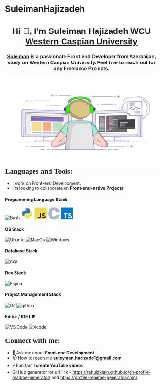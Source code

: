 # SuleimanHajizadeh

<!-- Header Section -->
<h1 align="center"><font face="Arial">Hi 👋, I'm Suleiman Hajizadeh WCU <a href="https://www.wcu.edu.az/en/">Western Caspian University</a></font></h1>
<h3 align="center"><font face="Arial"><a href="https://www.linkedin.com/in/suleiman-hajizadeh-609732213/" target="_blank" rel="noreferrer">Suleiman</a> is a passionate Front-end Developer from Azerbaijan, study on Western Caspian University. Feel free to reach out for any Freelance Projects.</font></h3>

<!-- GIF -->
<img align="right" height="300" width="500" src="https://raw.githubusercontent.com/mikonoid/mikonoid/main/images/gifs/coder3.gif" />

<!-- Languages and Tools Section -->
<h3 align="left"><font size="+2" face="Verdana">Languages and Tools:</font></h3>


- I work on Front-end Development.
- I’m looking to collaborate on **Front-end-native Projects**



#### Programming Language Stack
<p align="left"><img src="https://www.vectorlogo.zone/logos/gnu_bash/gnu_bash-icon.svg" alt="Bash" title="Bash" title="bash" width="40" height="40"/>  <img src="https://raw.githubusercontent.com/github/explore/80688e429a7d4ef2fca1e82350fe8e3517d3494d/topics/python/python.png" alt="Python" title="Python" width="40" height="40"/> <img src="https://raw.githubusercontent.com/devicons/devicon/master/icons/javascript/javascript-original.svg" alt="JavaScript" title="JavaScript" width="40" height="40"/> <img src="https://raw.githubusercontent.com/devicons/devicon/master/icons/c/c-original.svg" alt="C" title="C" width="40" height="40"/> <img src="https://raw.githubusercontent.com/devicons/devicon/master/icons/typescript/typescript-original.svg" alt="TypeScript" title="TypeScript" width="40" height="40"/>  </p>

#### OS Stack
<p align="left"><img src="https://www.vectorlogo.zone/logos/ubuntu/ubuntu-icon.svg" alt="Ubuntu" title="Ubuntu" width="40" height="40"/> <img src="https://cdn-icons-png.flaticon.com/512/2/2235.png" alt="MacOs" title="MacOs" width="40" height="40"/> <img src="https://upload.wikimedia.org/wikipedia/commons/c/c7/Windows_logo_-_2012.png" alt="Windows" title="Windows" width="40" height="40"/> </p>

#### Database Stack
<p align="left"><img src="https://symbols.getvecta.com/stencil_27/79_sql-database-generic.494ff6320e.png" alt="SQL" title="SQL" width="40" height="40"/>  </p>

#### Dev Stack
<p align="left"><img src="https://www.vectorlogo.zone/logos/figma/figma-icon.svg" alt="Figma" title="Figma" width="40" height="40"/> </p>

#### Project Management Stack
<p align="left"><img src="https://www.vectorlogo.zone/logos/git-scm/git-scm-icon.svg" alt="Git" title="Git" width="40" height="40"/>  <img src="https://www.vectorlogo.zone/logos/github/github-icon.svg" alt="github" title="github" width="40" height="40"/></p>

#### Editor / IDE I ♥
<p align="left"><img src="https://www.vectorlogo.zone/logos/visualstudio_code/visualstudio_code-icon.svg" alt="VS Code" title="VS Code" width="40" height="40"/> <img src="https://vectorseek.com/wp-content/uploads/2023/08/Xcode-Logo-Vector.svg-.png" alt="Xcode" title="Xcode" width="40" height="40"/> </p>



<!-- Contact Section -->
<h3 align="left"><font size="+2" face="Verdana">Connect with me:</font></h3>
<p align="left">
</p>

- 💬 Ask me about **Front-end Development**
- 📫 How to reach me **[suleyman.hacizade1@gmail.com](mailto:suleyman.hacizade1@gmail.com)**
- ⚡ Fun fact **I create YouTube videos**
- GitHub generator for url link - https://rahuldkjain.github.io/gh-profile-readme-generator/ and https://profile-readme-generator.com/


